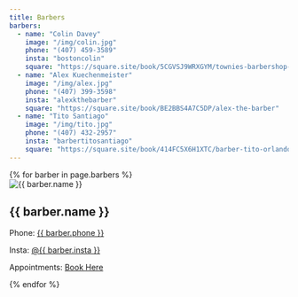 ```yaml
---
title: Barbers
barbers:
  - name: "Colin Davey"
    image: "/img/colin.jpg"
    phone: "(407) 459-3589"
    insta: "bostoncolin"
    square: "https://square.site/book/5CGVSJ9WRXGYM/townies-barbershop-orlando-fl"
  - name: "Alex Kuechenmeister"
    image: "/img/alex.jpg"
    phone: "(407) 399-3598"
    insta: "alexkthebarber"
    square: "https://square.site/book/BE2BBS4A7C5DP/alex-the-barber"
  - name: "Tito Santiago"
    image: "/img/tito.jpg"
    phone: "(407) 432-2957"
    insta: "barbertitosantiago"
    square: "https://square.site/book/414FC5X6H1XTC/barber-tito-orlando-fl"
---
```


<div class="grid-container">
  <div class="grid-x grid-margin-x barbers">
    {% for barber in page.barbers %}
    <div class="cell large-4">
      <div class="card">
        <img class="avatar" alt="{{ barber.name }}" src="{{ barber.image }}">
        <div class="info">
          <h2>{{ barber.name }}</h2>
          <p>Phone: <a href="tel:{{ barber.phone | remove: "(" | remove: ")" | remove: " " | remove: "-" }}">{{ barber.phone }}</a></p>
          <p>Insta: <a href="https://www.instagram.com/{{ barber.insta }}/" rel="noopener" target="_blank">@{{ barber.insta }}</a></p>
          <p>Appointments: <a href="{{ barber.square }}" rel="noopener" target="_blank">Book Here</a></p>
        </div>
      </div>
    </div>
    {% endfor %}
  </div>
</div>
